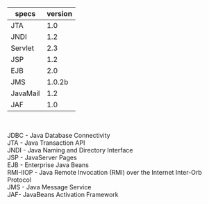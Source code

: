 

| specs 	| version 	| 
|-------	|---------	|
| JTA   	| 1.0  	|
| JNDI   	| 1.2  	|
| Servlet   	| 2.3  	|
| JSP   	| 1.2  	|
| EJB   	| 2.0  	|
| JMS   	| 1.0.2b  	|
| JavaMail   	| 1.2  	|
| JAF   	| 1.0  	|

<br>

JDBC - Java Database Connectivity 
<br>
JTA - Java Transaction API 
<br>
JNDI - Java Naming and Directory Interface 
<br>
JSP - JavaServer Pages 
<br>
EJB - Enterprise Java Beans
<br>
RMI-IIOP - Java Remote Invocation (RMI) over the Internet Inter-Orb Protocol
<br>
JMS - Java Message Service 
<br>
JAF- JavaBeans Activation Framework

